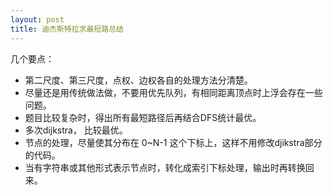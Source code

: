 ```yaml
---
layout: post
title: 迪杰斯特拉求最短路总结
---
```


几个要点：
+ 第二尺度、第三尺度，点权、边权各自的处理方法分清楚。
+ 尽量还是用传统做法做，不要用优先队列，有相同距离顶点时上浮会存在一些问题。
+ 题目比较复杂时，得出所有最短路径后再结合DFS统计最优。
+ 多次dijkstra， 比较最优。
+ 节点的处理，尽量使其分布在 0~N-1 这个下标上，这样不用修改djikstra部分的代码。
+ 当有字符串或其他形式表示节点时，转化成索引下标处理，输出时再转换回来。